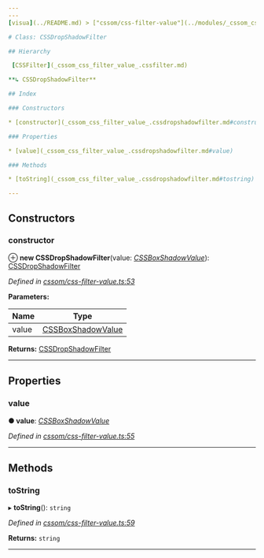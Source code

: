 ```yaml
---
---
[visua](../README.md) > ["cssom/css-filter-value"](../modules/_cssom_css_filter_value_.md) > [CSSDropShadowFilter](../classes/_cssom_css_filter_value_.cssdropshadowfilter.md)

# Class: CSSDropShadowFilter

## Hierarchy

 [CSSFilter](_cssom_css_filter_value_.cssfilter.md)

**↳ CSSDropShadowFilter**

## Index

### Constructors

* [constructor](_cssom_css_filter_value_.cssdropshadowfilter.md#constructor)

### Properties

* [value](_cssom_css_filter_value_.cssdropshadowfilter.md#value)

### Methods

* [toString](_cssom_css_filter_value_.cssdropshadowfilter.md#tostring)

---
```


## Constructors

<a id="constructor"></a>

###  constructor

⊕ **new CSSDropShadowFilter**(value: *[CSSBoxShadowValue](_cssom_css_box_shadow_value_.cssboxshadowvalue.md)*): [CSSDropShadowFilter](_cssom_css_filter_value_.cssdropshadowfilter.md)

*Defined in [cssom/css-filter-value.ts:53](https://github.com/umbopepato/visua/blob/221e6a0/src/cssom/css-filter-value.ts#L53)*

**Parameters:**

| Name | Type |
| ------ | ------ |
| value | [CSSBoxShadowValue](_cssom_css_box_shadow_value_.cssboxshadowvalue.md) |

**Returns:** [CSSDropShadowFilter](_cssom_css_filter_value_.cssdropshadowfilter.md)

___

## Properties

<a id="value"></a>

###  value

**● value**: *[CSSBoxShadowValue](_cssom_css_box_shadow_value_.cssboxshadowvalue.md)*

*Defined in [cssom/css-filter-value.ts:55](https://github.com/umbopepato/visua/blob/221e6a0/src/cssom/css-filter-value.ts#L55)*

___

## Methods

<a id="tostring"></a>

###  toString

▸ **toString**(): `string`

*Defined in [cssom/css-filter-value.ts:59](https://github.com/umbopepato/visua/blob/221e6a0/src/cssom/css-filter-value.ts#L59)*

**Returns:** `string`

___

